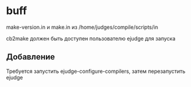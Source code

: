 # buff
make-version.in и make.in из /home/judges/compile/scripts/in

cb2make должен быть доступен пользователю ejudge для запуска

## Добавление

Требуется запустить ejudge-configure-compilers, затем перезапустить ejudge

